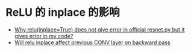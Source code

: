 # ReLU 的 inplace 的影响

- [Why relu(inplace=True) does not give error in official resnet.py but it gives error in my code?](https://discuss.pytorch.org/t/why-relu-inplace-true-does-not-give-error-in-official-resnet-py-but-it-gives-error-in-my-code/21004)
- [Will relu inplace affect previous CONV layer on backward pass](https://discuss.pytorch.org/t/will-relu-inplace-affect-previous-conv-layer-on-backward-pass/90439)





<!-- 完成标志, 看不到, 请忽略! -->